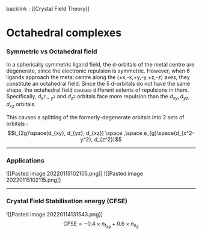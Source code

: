 backlink : [[Crystal Field Theory]]

# Octahedral complexes
### Symmetric vs Octahedral field
In a spherically symmetric ligand field, the d-orbitals of the metal centre are degenerate, since the electronic repulsion is symmetric.
However, when 6 ligands approach the metal centre along the (+x,-x,+y,-y,+z,-z) axes, they constitute an octahedral field. Since the 5 d-orbitals do not have the same shape, the octahedral field causes different extents of repulsions in them. Specifically, $d_{x^2-y^2}$ and $d_{z^2}$ orbitals face more repulsion than the $d_{xy}, d_{yz}, d_{xz}$ orbitals. 

This causes a splitting of the formerly-degenerate orbitals into 2 sets of orbitals : 
$$t_{2g}\space(d_{xy}, d_{yz}, d_{xz}) \space ,\space e_{g}\space(d_{x^2-y^2}, d_{z^2})$$

---
### Applications
![[Pasted image 20220115102105.png]]
![[Pasted image 20220115102115.png]]

---
### Crystal Field Stabilisation energy (CFSE)
![[Pasted image 20220114131543.png]]
$$\text{CFSE} = -0.4\times n_{t_{2g}} + 0.6\times n_{e_g}$$